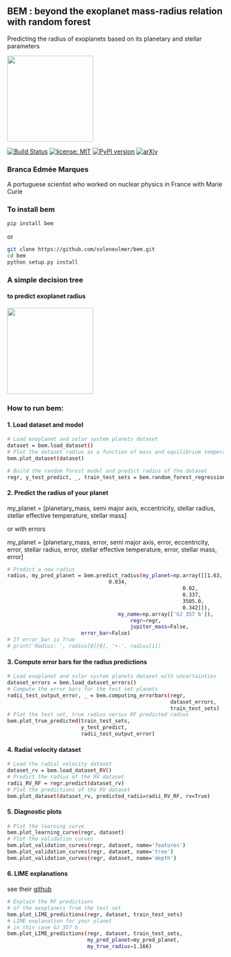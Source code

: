 ## BEM :  beyond the exoplanet mass-radius relation with random forest
Predicting the radius of exoplanets based on its planetary and stellar parameters

<img src="https://github.com/soleneulmer/bem/raw/master/figures/Bem.png" width="200">

[![Build Status](https://travis-ci.org/soleneulmer/bem.svg?branch=master)](https://travis-ci.org/soleneulmer/bem)
[![license: MIT](https://img.shields.io/badge/license-MIT-blue.svg)](https://github.com/soleneulmer/bem/LICENSE)
[![PyPI version](https://badge.fury.io/py/bem.svg)](https://badge.fury.io/py/bem)
[![arXiv](https://img.shields.io/badge/arXiv-1909.07392-%23B31B1B)](https://arxiv.org/abs/1909.07392)

### Branca Edmée Marques
A portuguese scientist who worked on nuclear physics in France with Marie Curie


### To install bem
```bash
pip install bem
```
or
```bash
git clone https://github.com/soleneulmer/bem.git
cd bem
python setup.py install
```

### A simple decision tree
#### to predict exoplanet radius

<img src="https://github.com/soleneulmer/bem/raw/master/figures/decision_tree.png" width="200">

### How to run bem:
#### 1. Load dataset and model
```bash
# Load exoplanet and solar system planets dataset
dataset = bem.load_dataset()
# Plot the dataset radius as a function of mass and equilibrium temperature
bem.plot_dataset(dataset)
```
```bash
# Build the random forest model and predict radius of the dataset
regr, y_test_predict, _, train_test_sets = bem.random_forest_regression(dataset)
```
#### 2. Predict the radius of your planet

my_planet = [planetary_mass,
             semi major axis,
             eccentricity,
             stellar radius,
             stellar effective temperature,
             stellar mass]

or with errors

my_planet = [planetary_mass, error,
             semi major axis, error,
             eccentricity, error,
             stellar radius, error,
             stellar effective temperature, error,
             stellar mass, error]
```bash
# Predict a new radius
radius, my_pred_planet = bem.predict_radius(my_planet=np.array([[1.63,
								 0.034,
                                                 		 0.02,
                                                 		 0.337,
                                                 		 3505.0,
                                                 		 0.342]]),
                        		    my_name=np.array(['GJ 357 b']),
                            		    regr=regr,
                            		    jupiter_mass=False,
					    error_bar=False)
# If error_bar is True
# print('Radius: ', radius[0][0], '+-', radius[1])
```

#### 3. Compute error bars for the radius predictions
```bash
# Load exoplanet and solar system planets dataset with uncertainties
dataset_errors = bem.load_dataset_errors()
# Compute the error bars for the test set planets
radii_test_output_error, _ = bem.computing_errorbars(regr,
                                                     dataset_errors,
                                                     train_test_sets)
# Plot the test set, true radius versus RF predicted radius
bem.plot_true_predicted(train_test_sets,
                        y_test_predict,
                        radii_test_output_error)

```

#### 4. Radial velocity dataset
```bash
# Load the radial velocity dataset
dataset_rv = bem.load_dataset_RV()
# Predict the radius of the RV dataset
radii_RV_RF = regr.predict(dataset_rv)
# Plot the predictions of the RV dataset
bem.plot_dataset(dataset_rv, predicted_radii=radii_RV_RF, rv=True)
```

#### 5. Diagnostic plots
```bash
# Plot the learning curve
bem.plot_learning_curve(regr, dataset)
# Plot the validation curves
bem.plot_validation_curves(regr, dataset, name='features')
bem.plot_validation_curves(regr, dataset, name='tree')
bem.plot_validation_curves(regr, dataset, name='depth')
```

#### 6. LIME explanations 
see their [github](https://github.com/marcotcr/lime)
```bash
# Explain the RF predictions
# of the exoplanets from the test set
bem.plot_LIME_predictions(regr, dataset, train_test_sets)
# LIME explanation for your planet
# in this case GJ 357 b
bem.plot_LIME_predictions(regr, dataset, train_test_sets,
                          my_pred_planet=my_pred_planet,
                          my_true_radius=1.166)
```
